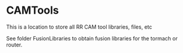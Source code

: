 # CAMTools
This is a location to store all RR CAM tool libraries, files, etc

See folder FusionLibraries to obtain fusion libraries for the tormach or router. 

